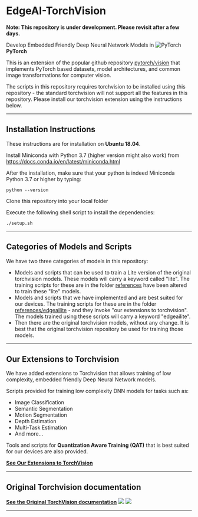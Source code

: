 # EdgeAI-TorchVision 

**Note: This repository is under development. Please revisit after a few days.** 

Develop Embedded Friendly Deep Neural Network Models in ![PyTorch](./docs/source/_static/img/pytorch-logo-flame.png) **PyTorch**

This is an extension of the popular github repository [pytorch/vision](https://github.com/pytorch/vision) that implements PyTorch based datasets, model architectures, and common image transformations for computer vision.

The scripts in this repository requires torchvision to be installed using this repository - the standard torchvision will not support all the features in this repository. Please install our torchvision extension using the instructions below.

<hr>

## Installation Instructions
These instructions are for installation on **Ubuntu 18.04**. 

Install Miniconda with Python 3.7 (higher version might also work) from https://docs.conda.io/en/latest/miniconda.html <br>

After the installation, make sure that your python is indeed Miniconda Python 3.7 or higher by typing:<br>
```
python --version
```

Clone this repository into your local folder

Execute the following shell script to install the dependencies:<br>
```
./setup.sh
```

<hr>

## Categories of Models and Scripts
We have two three categories of models in this repository:

- Models and scripts that can be used to train a Lite version of the original torchvision models. These models will carry a keyword called "lite". The training scripts for these are in the folder [references](./references) have been altered to train these "lite" models.
- Models and scripts that we have implemented and are best suited for our devices. The training scripts for these are in the folder [references/edgeailite](./references/edgeailite) - and they invoke "our extensions to torchvision". The models trained using these scripts will carry a keyword "edgeailite".
- Then there are the original torchvision models, without any change. It is best that the original torchvision repository be used for training those models.

<hr>

## Our Extensions to Torchvision
We have added extensions to Torchvision that allows training of low complexity, embedded friendly Deep Neural Network models. 

Scripts provided for training low complexity DNN models for tasks such as:

- Image Classification
- Semantic Segmentation
- Motion Segmentation
- Depth Estimation
- Multi-Task Estimation
- And more...

Tools and scripts for **Quantization Aware Training (QAT)** that is best suited for our devices are also provided. 

**[See Our Extensions to TorchVision](README_Pixel2Pixel.md)**

<hr>

## Original Torchvision documentation
**[See the Original TorchVision documentation](README.rst)**
![](https://static.pepy.tech/badge/torchvision) ![](https://img.shields.io/badge/dynamic/json.svg?label=docs&url=https%3A%2F%2Fpypi.org%2Fpypi%2Ftorchvision%2Fjson&query=%24.info.version&colorB=brightgreen&prefix=v)

<hr>
